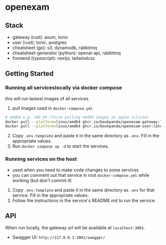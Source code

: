 # openexam

## Stack

-   gateway (rust): axum, tonic
-   user (rust): tonic, postgres
-   cheatsheet (go): s3, dynamodb, rabbitmq
-   cheatsheet-generator (python): openai-api, rabbitmq
-   frontend (typescript): nextjs, tailwindcss

## Getting Started

### Running all serviceslocally via docker compose
this will run lastest images of all services
1. pull images used in `docker-compose.yml`
```bash
# amd64 e.g. x86_64 (force pulling amd64 images on apple silicon)
docker pull --platform=linux/amd64 ghcr.io/bookpanda/openexam-gateway:latest
docker pull --platform=linux/amd64 ghcr.io/bookpanda/openexam-user:latest
```
2. Copy `.env.template` and paste it in the same directory as `.env`. Fill in the appropriate values.
3. Run `docker compose up -d` to start the services.

### Running services on the host
- used when you need to make code changes to some services
- you can comment out that service in root `docker-compose.yml` while working (but don't commit it)
1. Copy `.env.template` and paste it in the same directory as `.env` for that service. Fill in the appropriate values.
2. Follow the instructions in the service's README.md to run the service.

## API
When run locally, the gateway url will be available at `localhost:3001`.
- Swagger UI: `http://127.0.0.1:3001/swagger/`
